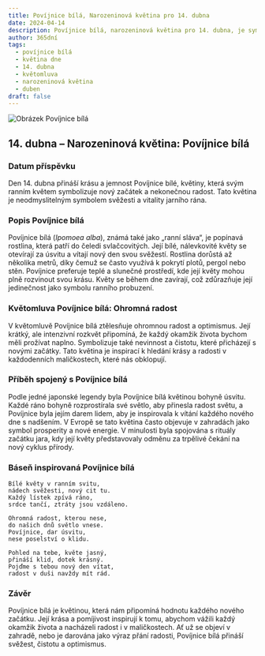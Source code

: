 ```yaml
---
title: Povíjnice bílá, Narozeninová květina pro 14. dubna
date: 2024-04-14
description: Povíjnice bílá, narozeninová květina pro 14. dubna, je symbolem Ohromná radost. Objevte její jedinečný význam, fascinující příběhy a poezii, která oslavuje její krásu.
author: 365dní
tags:
  - povíjnice bílá
  - květina dne
  - 14. dubna
  - květomluva
  - narozeninová květina
  - duben
draft: false
---
```


![Obrázek Povíjnice bílá](https://cdn.pixabay.com/photo/2021/08/09/15/36/morning-glory-6533658_640.jpg#center)


## 14. dubna – Narozeninová květina: Povíjnice bílá

### Datum příspěvku

Den 14. dubna přináší krásu a jemnost Povíjnice bílé, květiny, která svým ranním květem symbolizuje nový začátek a nekonečnou radost. Tato květina je neodmyslitelným symbolem svěžesti a vitality jarního rána.

### Popis Povíjnice bílá

Povíjnice bílá (_Ipomoea alba_), známá také jako „ranní sláva“, je popínavá rostlina, která patří do čeledi svlačcovitých. Její bílé, nálevkovité květy se otevírají za úsvitu a vítají nový den svou svěžestí. Rostlina dorůstá až několika metrů, díky čemuž se často využívá k pokrytí plotů, pergol nebo stěn. Povíjnice preferuje teplé a slunečné prostředí, kde její květy mohou plně rozvinout svou krásu. Květy se během dne zavírají, což zdůrazňuje její jedinečnost jako symbolu ranního probuzení.

### Květomluva Povíjnice bílá: Ohromná radost

V květomluvě Povíjnice bílá ztělesňuje ohromnou radost a optimismus. Její krátký, ale intenzivní rozkvět připomíná, že každý okamžik života bychom měli prožívat naplno. Symbolizuje také nevinnost a čistotu, které přicházejí s novými začátky. Tato květina je inspirací k hledání krásy a radosti v každodenních maličkostech, které nás obklopují.

### Příběh spojený s Povíjnice bílá

Podle jedné japonské legendy byla Povíjnice bílá květinou bohyně úsvitu. Každé ráno bohyně rozprostírala své světlo, aby přinesla radost světu, a Povíjnice byla jejím darem lidem, aby je inspirovala k vítání každého nového dne s nadšením. V Evropě se tato květina často objevuje v zahradách jako symbol prosperity a nové energie. V minulosti byla spojována s rituály začátku jara, kdy její květy představovaly odměnu za trpělivé čekání na nový cyklus přírody.

### Báseň inspirovaná Povíjnice bílá

```
Bílé květy v ranním svitu,  
nádech svěžesti, nový cit tu.  
Každý lístek zpívá ráno,  
srdce tančí, ztráty jsou vzdáleno.  

Ohromná radost, kterou nese,  
do našich dnů světlo vnese.  
Povíjnice, dar úsvitu,  
nese poselství o klidu.  

Pohled na tebe, květe jasný,  
přináší klid, dotek krásný.  
Pojďme s tebou nový den vítat,  
radost v duši navždy mít rád.  
```

### Závěr

Povíjnice bílá je květinou, která nám připomíná hodnotu každého nového začátku. Její krása a pomíjivost inspirují k tomu, abychom vážili každý okamžik života a nacházeli radost i v maličkostech. Ať už se objeví v zahradě, nebo je darována jako výraz přání radosti, Povíjnice bílá přináší svěžest, čistotu a optimismus.